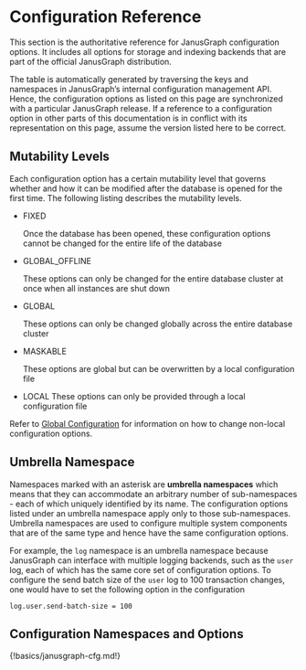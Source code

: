 Configuration Reference
=======================

This section is the authoritative reference for JanusGraph configuration
options. It includes all options for storage and indexing backends that
are part of the official JanusGraph distribution.

The table is automatically generated by traversing the keys and
namespaces in JanusGraph’s internal configuration management API. Hence,
the configuration options as listed on this page are synchronized with a
particular JanusGraph release. If a reference to a configuration option
in other parts of this documentation is in conflict with its
representation on this page, assume the version listed here to be
correct.

Mutability Levels
-----------------

Each configuration option has a certain mutability level that governs
whether and how it can be modified after the database is opened for the
first time. The following listing describes the mutability levels.

* FIXED

    Once the database has been opened, these configuration options cannot be changed for the entire life of the database

* GLOBAL\_OFFLINE

    These options can only be changed for the entire database cluster at once when all instances are shut down

* GLOBAL

    These options can only be changed globally across the entire database cluster

* MASKABLE

    These options are global but can be overwritten by a local configuration file

* LOCAL
    These options can only be provided through a local configuration file

Refer to [Global Configuration](#configuration-global) for information
on how to change non-local configuration options.

Umbrella Namespace
------------------

Namespaces marked with an asterisk are **umbrella namespaces** which
means that they can accommodate an arbitrary number of sub-namespaces -
each of which uniquely identified by its name. The configuration options
listed under an umbrella namespace apply only to those sub-namespaces.
Umbrella namespaces are used to configure multiple system components
that are of the same type and hence have the same configuration options.

For example, the `log` namespace is an umbrella namespace because
JanusGraph can interface with multiple logging backends, such as the
`user` log, each of which has the same core set of configuration
options. To configure the send batch size of the `user` log to 100
transaction changes, one would have to set the following option in the
configuration
```properties
log.user.send-batch-size = 100
```

Configuration Namespaces and Options
------------------------------------
{!basics/janusgraph-cfg.md!}